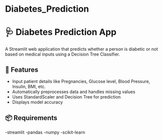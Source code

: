 ﻿# Diabetes_Prediction

# 🩺 Diabetes Prediction App

A Streamlit web application that predicts whether a person is diabetic or not based on medical inputs using a Decision Tree Classifier.

## 🔧 Features
- Input patient details like Pregnancies, Glucose level, Blood Pressure, Insulin, BMI, etc.
- Automatically preprocesses data and handles missing values
- Uses StandardScaler and Decision Tree for prediction
- Displays model accuracy

## 📦 Requirements

-streamlit
-pandas
-numpy
-scikit-learn

